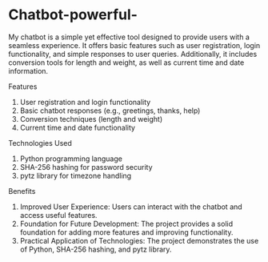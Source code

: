 # Chatbot-powerful-
  My  chatbot is a simple yet effective tool designed to provide users with a seamless experience. It offers basic features such as user registration, login functionality, and simple responses to user queries. Additionally, it includes conversion tools for length and weight, as well as current time and date information.
  
Features
1. User registration and login functionality
2. Basic chatbot responses (e.g., greetings, thanks, help)
3. Conversion techniques (length and weight)
4. Current time and date functionality
   
Technologies Used
1. Python programming language
2. SHA-256 hashing for password security
3. pytz library for timezone handling
   
 Benefits
1. Improved User Experience: Users can interact with the chatbot and access useful features.
2. Foundation for Future Development: The project provides a solid foundation for adding more features and improving functionality.
3. Practical Application of Technologies: The project demonstrates the use of Python, SHA-256 hashing, and pytz library.  
